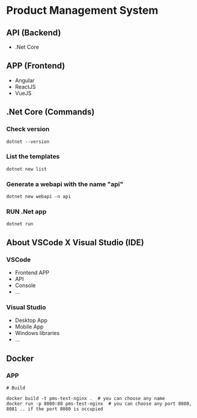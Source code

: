 # Product Management System

## API (Backend)

- .Net Core


## APP (Frontend)

- Angular
- ReactJS
- VueJS

## .Net Core (Commands)

### Check version
```shell
dotnet --version
```

### List the templates
```shell
dotnet new list
```

### Generate a webapi with the name "api"
```shell
dotnet new webapi -n api
```

### RUN .Net app
```shell
dotnet run
```

## About VSCode X Visual Studio (IDE)

### VSCode
- Frontend APP
- API
- Console
- ...


### Visual Studio 
- Desktop App
- Mobile App
- Windows libraries 
- ...


## Docker 

### APP
```shell
# Build

docker build -t pms-test-nginx .  # you can choose any name
docker run -p 8080:80 pms-test-nginx  # you can choose any port 8080, 8081 .. if the port 8080 is occupied

```